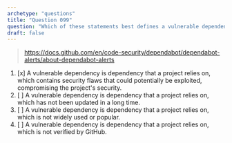 ```yaml
---
archetype: "questions"
title: "Question 099"
question: "Which of these statements best defines a vulnerable dependency?"
draft: false
---
```



> https://docs.github.com/en/code-security/dependabot/dependabot-alerts/about-dependabot-alerts
1. [x] A vulnerable dependency is dependency that a project relies on, which contains security flaws that could potentially be exploited, compromising the project's security.
1. [ ] A vulnerable dependency is dependency that a project relies on, which has not been updated in a long time.
1. [ ] A vulnerable dependency is dependency that a project relies on, which is not widely used or popular.
1. [ ] A vulnerable dependency is dependency that a project relies on, which is not verified by GitHub.
